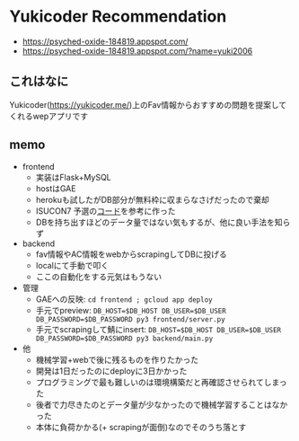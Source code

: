 # Yukicoder Recommendation

-   <https://psyched-oxide-184819.appspot.com/>
-   <https://psyched-oxide-184819.appspot.com/?name=yuki2006>

## これはなに

Yukicoder(<https://yukicoder.me/>)上のFav情報からおすすめの問題を提案してくれるwepアプリです

## memo

-   frontend
    -   実装はFlask+MySQL
    -   hostはGAE
    -   herokuも試したがDB部分が無料枠に収まらなさげだったので棄却
    -   ISUCON7 予選の[コード](https://github.com/isucon/isucon7-qualify/blob/master/webapp/python/app.py)を参考に作った
    -   DBを持ち出すほどのデータ量ではない気もするが、他に良い手法を知らず
-   backend
    -   fav情報やAC情報をwebからscrapingしてDBに投げる
    -   localにて手動で叩く
    -   ここの自動化をする元気はもうない
-   管理
    -   GAEへの反映: `cd frontend ; gcloud app deploy`
    -   手元でpreview: `DB_HOST=$DB_HOST DB_USER=$DB_USER DB_PASSWORD=$DB_PASSWORD py3 frontend/server.py`
    -   手元でscrapingして鯖にinsert: `DB_HOST=$DB_HOST DB_USER=$DB_USER DB_PASSWORD=$DB_PASSWORD py3 backend/main.py`
-   他
    -   機械学習+webで後に残るものを作りたかった
    -   開発は1日だったのにdeployに3日かかった
    -   プログラミングで最も難しいのは環境構築だと再確認させられてしまった
    -   後者で力尽きたのとデータ量が少なかったので機械学習することはなかった
    -   本体に負荷かかる(+ scrapingが面倒)なのでそのうち落とす

